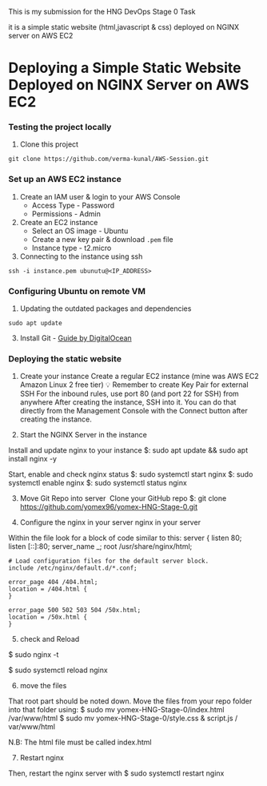 This is my submission for the HNG DevOps Stage 0 Task

it is a simple static website (html,javascript & css) deployed on NGINX server on AWS EC2

# Deploying a Simple Static Website Deployed on NGINX Server on AWS EC2

### Testing the project locally

1. Clone this project
```
git clone https://github.com/verma-kunal/AWS-Session.git
```


### Set up an AWS EC2 instance

1. Create an IAM user & login to your AWS Console
    - Access Type - Password
    - Permissions - Admin
2. Create an EC2 instance
    - Select an OS image - Ubuntu
    - Create a new key pair & download `.pem` file
    - Instance type - t2.micro
3. Connecting to the instance using ssh
```
ssh -i instance.pem ubunutu@<IP_ADDRESS>
```

### Configuring Ubuntu on remote VM

1. Updating the outdated packages and dependencies
```
sudo apt update
```
3. Install Git - [Guide by DigitalOcean](https://www.digitalocean.com/community/tutorials/how-to-install-git-on-ubuntu-22-04) 

### Deploying the static website 

1. Create your instance
Create a regular EC2 instance (mine was AWS EC2 Amazon Linux 2 free tier)
💡
Remember to create Key Pair for external SSH
For the inbound rules, use port 80 (and port 22 for SSH) from anywhere
After creating the instance, SSH into it. You can do that directly from the Management Console with the Connect button after creating the instance.

2. Start the NGINX Server in the instance

Install and update nginx to your instance 
$: sudo apt update &&  sudo apt install nginx -y

Start, enable and check  nginx status 
$: sudo systemctl start nginx
$: sudo systemctl enable nginx
$: sudo systemctl status nginx

3. Move Git Repo into server
​
Clone your GitHub repo
$: git clone https://github.com/yomex96/yomex-HNG-Stage-0.git
​

4. Configure the  nginx in your server 
 nginx in your server ​

Within the file look for a block of code similar to this:
server {
    listen       80;
    listen       [::]:80;
    server_name  _;
    root         /usr/share/nginx/html;

    # Load configuration files for the default server block.
    include /etc/nginx/default.d/*.conf;

    error_page 404 /404.html;
    location = /404.html {
    }

    error_page 500 502 503 504 /50x.html;
    location = /50x.html {
    }

5. check and Reload 

$ sudo nginx -t

$ sudo systemctl reload nginx​

6. move the files 

That root part should be noted down.
Move the files from your repo folder into that folder using:
$ sudo mv yomex-HNG-Stage-0/index.html   /var/www/html
$ sudo mv  yomex-HNG-Stage-0/style.css & script.js      / var/www/html

N.B: The html file must be called index.html

7. Restart nginx
   
Then, restart the nginx server with
$ sudo systemctl restart nginx

